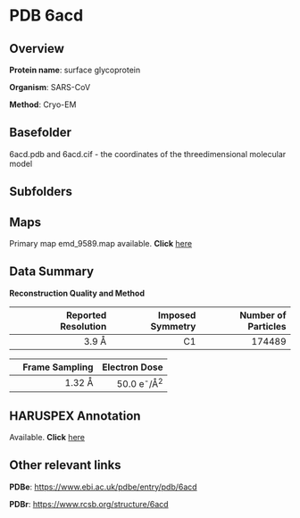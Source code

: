 # PDB 6acd

## Overview

**Protein name**: surface glycoprotein

**Organism**: SARS-CoV

**Method**: Cryo-EM

## Basefolder

6acd.pdb and 6acd.cif - the coordinates of the threedimensional molecular model

## Subfolders









## Maps

Primary map emd_9589.map available. **Click** [here](http://ftp.wwpdb.org/pub/emdb/structures/EMD-9589/map/) 

## Data Summary
**Reconstruction Quality and Method**

|   | Reported Resolution | Imposed Symmetry | Number of Particles |
|---|-------------:|----------------:|--------------:|
|   |3.9 Å|C1|174489|

|   | Frame Sampling | Electron Dose |
|---|-------------:|----------------:|
|   |1.32 Å|50.0 e<sup>-</sup>/Å<sup>2</sup>|

## HARUSPEX Annotation

Available. **Click** [here](https://zenodo.org/record/3820117)

## Other relevant links 
**PDBe**:  https://www.ebi.ac.uk/pdbe/entry/pdb/6acd
 
**PDBr**: https://www.rcsb.org/structure/6acd 
